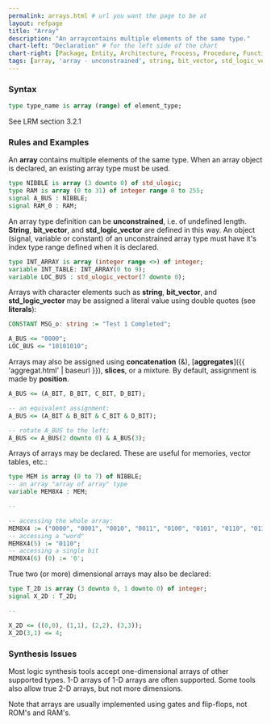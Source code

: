 ```yaml
---
permalink: arrays.html # url you want the page to be at
layout: refpage
title: "Array"
description: "An arraycontains multiple elements of the same type."
chart-left: "Declaration" # for the left side of the chart
chart-right: [Package, Entity, Architecture, Process, Procedure, Function] # for the right side of the chart
tags: [array, 'array - unconstrained', string, bit_vector, std_logic_vector, literals, concatenation, aggregates, slices, position]
---
```



<h3 class="text-hr"><span>Syntax</span></h3>

```vhdl
type type_name is array (range) of element_type;
```
See LRM section 3.2.1

<h3 class="text-hr"><span>Rules and Examples</span></h3>

An __array__ contains multiple elements of the same type. When an array object is declared, an existing array type must be used.
```vhdl
type NIBBLE is array (3 downto 0) of std_ulogic;
type RAM is array (0 to 31) of integer range 0 to 255;
signal A_BUS : NIBBLE;
signal RAM_0 : RAM;
```

An array type definition can be __unconstrained__, i.e. of undefined length. __String__, __bit_vector__, and __std_logic_vector__ are defined in this way. An object (signal, variable or constant) of an unconstrained array type must have it's index type range defined when it is declared.
```vhdl
type INT_ARRAY is array (integer range <>) of integer;
variable INT_TABLE: INT_ARRAY(0 to 9);
variable LOC_BUS : std_ulogic_vector(7 downto 0);
```

Arrays with character elements such as __string__, __bit_vector__, and __std_logic_vector__ may be assigned a literal value using double quotes (see __literals__):
```vhdl
CONSTANT MSG_o: string := "Test 1 Completed";

A_BUS <= "0000";
LOC_BUS <= "10101010";
```

Arrays may also be assigned using __concatenation__ (&), [__aggregates__]({{ 'aggregat.html' | baseurl }}), __slices__, or a mixture. By default, assignment is made by __position__.
```vhdl
A_BUS <= (A_BIT, B_BIT, C_BIT, D_BIT);

-- an equivalent assignment:
A_BUS <= (A_BIT & B_BIT & C_BIT & D_BIT);

-- rotate A_BUS to the left:
A_BUS <= A_BUS(2 downto 0) & A_BUS(3);
```

Arrays of arrays may be declared. These are useful for memories, vector tables, etc.:
```vhdl
type MEM is array (0 to 7) of NIBBLE;
-- an array "array of array" type
variable MEM8X4 : MEM;

--

-- accessing the whole array:
MEM8X4 := ("0000", "0001", "0010", "0011", "0100", "0101", "0110", "0111");
-- accessing a "word"
MEM8X4(5) := "0110";
-- accessing a single bit
MEM8X4(6) (0) := '0';
```

True two (or more) dimensional arrays may also be declared:
```vhdl
type T_2D is array (3 downto 0, 1 downto 0) of integer;
signal X_2D : T_2D;

--

X_2D <= ((0,0), (1,1), (2,2), (3,3));
X_2D(3,1) <= 4;
```

<h3 class="text-hr"><span>Synthesis Issues</span></h3>

Most logic synthesis tools accept one-dimensional arrays of other supported types. 1-D arrays of 1-D arrays are often supported. Some tools also allow true 2-D arrays, but not more dimensions.

Note that arrays are usually implemented using gates and flip-flops, not ROM's and RAM's.
